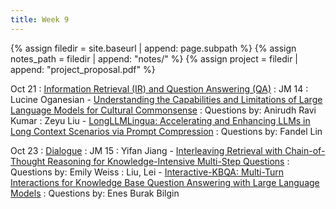 ```yaml
---
title: Week 9
---
```



{% assign filedir = site.baseurl | append: page.subpath %} 
{% assign notes_path = filedir | append: "notes/" %} 
{% assign project = filedir | append: "project_proposal.pdf" %}

<!--  
Instructions:

INDENTATION COUNTS

Each day should be formatted exactly as follows

Date
: Lessons Covered
  : Reading List
    : In Class Presentations
: **Assignment/Announcement**{: .label}


To add a hyperlink for readings, do it as follows
  : [Example Paper](http://linktopaper.edu)

To make the hyperlink open in a new tab by default
  : [Example Paper](http://linktopaper.edu){:target=_"blank"}

The announcement can be made red for due dates as follows
: **Assignment Due**{: .label .label-red }
10/21: IR and QA
10/23: Dialogue
-->

Oct 21
: [Information Retrieval (IR) and Question Answering (QA)]({{site.baseurl}}assets/files/irqa.pdf)
  : JM 14
    : Lucine Oganesian - [Understanding the Capabilities and Limitations of Large Language Models for Cultural Commonsense](https://arxiv.org/pdf/2405.04655)
    : Questions by: Anirudh Ravi Kumar
    : Zeyu Liu - [LongLLMLingua: Accelerating and Enhancing LLMs in Long Context Scenarios via Prompt Compression](https://aclanthology.org/2024.acl-long.91/)
    : Questions by: Fandel Lin

  
Oct 23
: [Dialogue]({{site.baseurl}}assets/files/dialogue.pptx)
  : JM 15
    : Yifan Jiang - [Interleaving Retrieval with Chain-of-Thought Reasoning for Knowledge-Intensive Multi-Step Questions](https://arxiv.org/pdf/2212.10509)
    : Questions by: Emily Weiss
    : Liu, Lei - [Interactive-KBQA: Multi-Turn Interactions for Knowledge Base Question Answering with Large Language Models](https://aclanthology.org/2024.acl-long.569/)
    : Questions by: Enes Burak Bilgin
